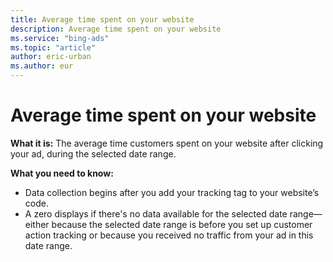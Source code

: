 ```yaml
---
title: Average time spent on your website
description: Average time spent on your website
ms.service: "bing-ads"
ms.topic: "article"
author: eric-urban
ms.author: eur
---
```


# Average time spent on your website

**What it is:**  The average time customers spent on your website after clicking your ad, during the selected date range.

**What you need to know:**
- Data collection begins after you add your tracking tag to your website’s code.
- A zero displays if there's no data available for the selected date range—either because the selected date range is before you set up customer action tracking or because you received no traffic from your ad in this date range.


